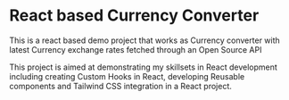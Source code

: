 # React based Currency Converter

This is a react based demo project that works as Currency converter with latest Currency exchange rates fetched through an Open Source API

This project is aimed at demonstrating my skillsets in React development including creating Custom Hooks in React, developing Reusable components and Tailwind CSS integration in a React project.
